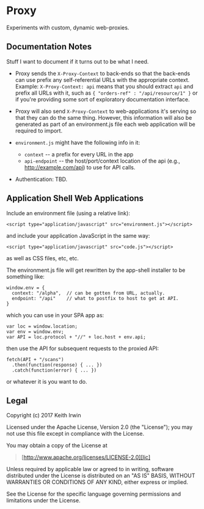 # Proxy

Experiments with custom, dynamic web-proxies.

## Documentation Notes

Stuff I want to document if it turns out to be what I need.

* Proxy sends the `X-Proxy-Context` to back-ends so that the back-ends can use prefix any self-referential URLs with the appropriate context. Example: `X-Proxy-Context: api` means that you should extract `api` and prefix all URLs with it, such as `{ "orders-ref" : "/api/resource/1" }` or if you're providing some sort of exploratory documentation interface.

* Proxy will also send `X-Proxy-Context` to web-applications it's serving so that they can do the same thing. However, this information will also be generated as part of an environment.js file each web application will be required to import.

* `environment.js` might have the following info in it:

    - `context` -- a prefix for every URL in the app
    - `api-endpoint` -- the host/port/context location of the api (e.g., http://example.com/api) to use for API calls.

* Authentication: TBD.

## Application Shell Web Applications

Include an environment file (using a relative link):

    <script type="application/javascript" src="environment.js"></script>

and include your application JavaScript in the same way:

    <script type="application/javascript" src="code.js"></script>

as well as CSS files, etc, etc.

The environment.js file will get rewritten by the app-shell installer to be something like:

    window.env = {
      context: "/alpha",  // can be gotten from URL, actually.
      endpoint: "/api"    // what to postfix to host to get at API.
    }

which you can use in your SPA app as:

    var loc = window.location;
    var env = window.env;
    var API = loc.protocol + "//" + loc.host + env.api;

then use the API for subsequent requests to the proxied API:

    fetch(API + "/scans")
      .then(function(response) { ... })
      .catch(function(error) { ... })

or whatever it is you want to do.

## Legal

Copyright (c) 2017 Keith Irwin

Licensed under the Apache License, Version 2.0 (the "License"); you may not use this file except in compliance with the License.

You may obtain a copy of the License at

> [http://www.apache.org/licenses/LICENSE-2.0][lic]

Unless required by applicable law or agreed to in writing, software distributed under the License is distributed on an "AS IS" BASIS, WITHOUT WARRANTIES OR CONDITIONS OF ANY KIND, either express or implied.

See the License for the specific language governing permissions and limitations under the License.

[lic]: http://www.apache.org/licenses/LICENSE-2.0
